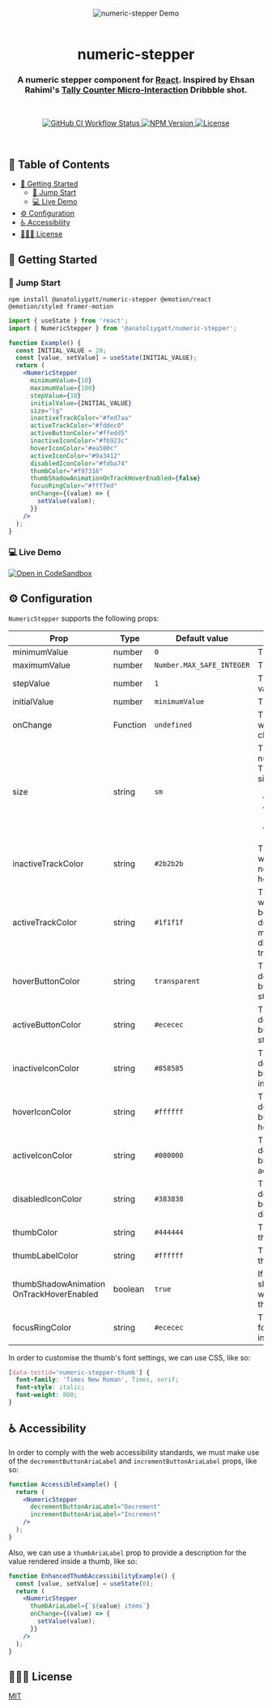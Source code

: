 <br>

<div align="center">
  <img src="assets/demo.gif" alt="numeric-stepper Demo">
</div>

<br>

<h1 align="center">numeric-stepper</h1>
<h3 align="center">A numeric stepper component for <a href="https://reactjs.org">React</a>. Inspired by Ehsan Rahimi's <a href="https://dribbble.com/shots/16434514-Tally-Counter-Micro-Interaction">Tally Counter Micro-Interaction</a> Dribbble shot.</h3>

<br>

<p align="center">
  <a href="https://github.com/anatoliygatt/numeric-stepper/actions?query=workflow%3ACI">
    <img src="https://img.shields.io/github/workflow/status/anatoliygatt/numeric-stepper/CI/master?style=for-the-badge&logo=github&label=CI&labelColor=000000" alt="GitHub CI Workflow Status">
  </a>
  <a href="https://www.npmjs.com/package/@anatoliygatt/numeric-stepper">
    <img src="https://img.shields.io/npm/v/@anatoliygatt/numeric-stepper.svg?style=for-the-badge&logo=npm&labelColor=000000" alt="NPM Version">
  </a>
  <a href="https://github.com/anatoliygatt/numeric-stepper/blob/master/LICENSE">
    <img src="https://img.shields.io/github/license/anatoliygatt/numeric-stepper.svg?style=for-the-badge&logo=opensourceinitiative&logoColor=ffffff&labelColor=000000" alt="License">
  </a>
</p>

<br>

## 📖 Table of Contents

- [🚀 Getting Started](#-getting-started)
  - [🐇 Jump Start](#-jump-start)
  - [💻 Live Demo](#-live-demo)
- [⚙️ Configuration](#%EF%B8%8F-configuration)
- [♿️ Accessibility](#%EF%B8%8F-accessibility)
- [👨🏼‍⚖️ License](#%EF%B8%8F-license)

## 🚀 Getting Started

### 🐇 Jump Start

```shell
npm install @anatoliygatt/numeric-stepper @emotion/react @emotion/styled framer-motion
```

```jsx
import { useState } from 'react';
import { NumericStepper } from '@anatoliygatt/numeric-stepper';

function Example() {
  const INITIAL_VALUE = 20;
  const [value, setValue] = useState(INITIAL_VALUE);
  return (
    <NumericStepper
      minimumValue={10}
      maximumValue={100}
      stepValue={10}
      initialValue={INITIAL_VALUE}
      size="lg"
      inactiveTrackColor="#fed7aa"
      activeTrackColor="#fddec0"
      activeButtonColor="#ffedd5"
      inactiveIconColor="#fb923c"
      hoverIconColor="#ea580c"
      activeIconColor="#9a3412"
      disabledIconColor="#fdba74"
      thumbColor="#f97316"
      thumbShadowAnimationOnTrackHoverEnabled={false}
      focusRingColor="#fff7ed"
      onChange={(value) => {
        setValue(value);
      }}
    />
  );
}
```

### 💻 Live Demo

[![Open in CodeSandbox](https://codesandbox.io/static/img/play-codesandbox.svg)](https://codesandbox.io/s/demo-for-anatoliygatt-numeric-stepper-mllfyl)

## ⚙️ Configuration

`NumericStepper` supports the following props:

| Prop                                        | Type     | Default value             | Description                                                                                                                                        |
| ------------------------------------------- | -------- | ------------------------- | -------------------------------------------------------------------------------------------------------------------------------------------------- |
| minimumValue                                | number   | `0`                       | The minimum value.                                                                                                                                 |
| maximumValue                                | number   | `Number.MAX_SAFE_INTEGER` | The maximum value.                                                                                                                                 |
| stepValue                                   | number   | `1`                       | The step increment value.                                                                                                                          |
| initialValue                                | number   | `minimumValue`            | The initial value.                                                                                                                                 |
| onChange                                    | Function | `undefined`               | The callback invoked when the value changes.                                                                                                       |
| size                                        | string   | `sm`                      | The size of the numeric stepper. There are 3 available sizes:<ul><li>`sm` — 185x74px</li><li>`md` — 277.5x111px</li><li>`lg` — 370x148px</li></ul> |
| inactiveTrackColor                          | string   | `#2b2b2b`                 | The color of the track while the thumb is not being horizontally dragged.                                                                          |
| activeTrackColor                            | string   | `#1f1f1f`                 | The color of the track while the thumb is being horizontally dragged and is at the maximum trackable distance from the track's center.             |
| hoverButtonColor                            | string   | `transparent`             | The color of the decrement/increment button in a hover state.                                                                                      |
| activeButtonColor                           | string   | `#ececec`                 | The color of the decrement/increment button in an active state.                                                                                    |
| inactiveIconColor                           | string   | `#858585`                 | The color of the decrement/increment button icon in an inactive state.                                                                             |
| hoverIconColor                              | string   | `#ffffff`                 | The color of the decrement/increment button icon in a hover state.                                                                                 |
| activeIconColor                             | string   | `#000000`                 | The color of the decrement/increment button icon in an active state.                                                                               |
| disabledIconColor                           | string   | `#383838`                 | The color of the decrement/increment button icon in a disabled state.                                                                              |
| thumbColor                                  | string   | `#444444`                 | The color of the thumb.                                                                                                                            |
| thumbLabelColor                             | string   | `#ffffff`                 | The color of the thumb's label.                                                                                                                    |
| thumbShadowAnimation<br>OnTrackHoverEnabled | boolean  | `true`                    | If `true`, the thumb's shadow will animate when hovering over the track.                                                                           |
| focusRingColor                              | string   | `#ececec`                 | The color of the focus ring of the interactive elements.                                                                                           |

In order to customise the thumb's font settings, we can use CSS, like so:

```css
[data-testid='numeric-stepper-thumb'] {
  font-family: 'Times New Roman', Times, serif;
  font-style: italic;
  font-weight: 800;
}
```

## ♿️ Accessibility

In order to comply with the web accessibility standards, we must make use of the `decrementButtonAriaLabel` and `incrementButtonAriaLabel` props, like so:

```jsx
function AccessibleExample() {
  return (
    <NumericStepper
      decrementButtonAriaLabel="Decrement"
      incrementButtonAriaLabel="Increment"
    />
  );
}
```

Also, we can use a `thumbAriaLabel` prop to provide a description for the value rendered inside a thumb, like so:

```jsx
function EnhancedThumbAccessibilityExample() {
  const [value, setValue] = useState(0);
  return (
    <NumericStepper
      thumbAriaLabel={`${value} items`}
      onChange={(value) => {
        setValue(value);
      }}
    />
  );
}
```

## 👨🏼‍⚖️ License

[MIT](https://github.com/anatoliygatt/numeric-stepper/blob/master/LICENSE)
